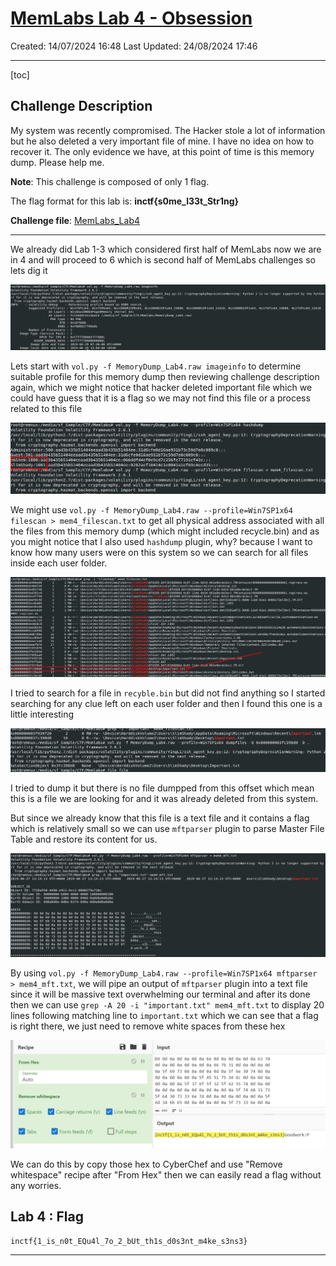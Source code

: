 # [MemLabs Lab 4 - Obsession](https://github.com/stuxnet999/MemLabs/tree/master/Lab%204)
Created: 14/07/2024 16:48
Last Updated: 24/08/2024 17:46
***
[toc]
## Challenge Description
My system was recently compromised. The Hacker stole a lot of information but he also deleted a very important file of mine. I have no idea on how to recover it. The only evidence we have, at this point of time is this memory dump. Please help me.

**Note**: This challenge is composed of only 1 flag.

The flag format for this lab is: **inctf{s0me_l33t_Str1ng}**

**Challenge file**: [MemLabs_Lab4](https://mega.nz/#!Tx41jC5K!ifdu9DUair0sHncj5QWImJovfxixcAY-gt72mCXmYrE)
***
We already did Lab 1-3 which considered first half of MemLabs now we are in 4 and will proceed to 6 which is second half of MemLabs challenges so lets dig it

![0b60ce6f011125911eba0afd5298a1b2.png](/resources/0b60ce6f011125911eba0afd5298a1b2.png)

Lets start with `vol.py -f MemoryDump_Lab4.raw imageinfo` to determine suitable profile for this memory dump then reviewing challenge description again, which we might notice that hacker deleted important file which we could have guess that it is a flag so we may not find this file or a process related to this file

![f73f470c50294d74f7d83db068d9f1cf.png](/resources/f73f470c50294d74f7d83db068d9f1cf.png)

We might use `vol.py -f MemoryDump_Lab4.raw --profile=Win7SP1x64 filescan > mem4_filescan.txt` to get all physical address associated with all the files from this memory dump (which might included recycle.bin) and as you might notice that I also used `hashdump` plugin, why? because I want to know how many users were on this system so we can search for all files inside each user folder.

![756e0d2f3e72a7a74542683b4d1a8b13.png](/resources/756e0d2f3e72a7a74542683b4d1a8b13.png)

I tried to search for a file in `recyble.bin` but did not find anything so I started searching for any clue left on each user folder and then I found this one is a little interesting

![e421f3850e257c1baccfadadfa1219c0.png](/resources/e421f3850e257c1baccfadadfa1219c0.png)

I tried to dump it but there is no file dumpped from this offset which mean this is a file we are looking for and it was already deleted from this system.

But since we already know that this file is a text file and it contains a flag which is relatively small so we can use `mftparser` plugin to parse Master File Table and restore its content for us.

![c23976e8dd4972e1bcdce9ce4fa80873.png](/resources/c23976e8dd4972e1bcdce9ce4fa80873.png)

By using `vol.py -f MemoryDump_Lab4.raw --profile=Win7SP1x64 mftparser > mem4_mft.txt`, we will pipe an output of `mftparser` plugin into a text file since it will be massive text overwhelming our terminal and after its done then we can use `grep -A 20 -i "important.txt" mem4_mft.txt` to display 20 lines following matching line to `important.txt` which we can see that a flag is right there, we just need to remove white spaces from these hex

![ab13ff97e4cd19f5853692857996ae4c.png](/resources/ab13ff97e4cd19f5853692857996ae4c.png)

We can do this by copy those hex to CyberChef and use "Remove whitespace" recipe after "From Hex" then we can easily read a flag without any worries.

## Lab 4 : Flag
```
inctf{1_is_n0t_EQu4l_7o_2_bUt_th1s_d0s3nt_m4ke_s3ns3}
```
***